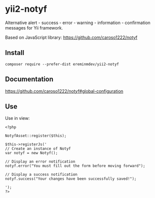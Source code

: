 # yii2-notyf

Alternative alert - success - error - warning - information - confirmation messages for Yii framework.

Based on JavaScript library: https://github.com/caroso1222/notyf

## Install

``composer require --prefer-dist ereminmdev/yii2-notyf``

## Documentation

https://github.com/caroso1222/notyf#global-configuration

## Use

Use in view:

```
<?php

NotyfAsset::register($this);

$this->registerJs('
// Create an instance of Notyf
var notyf = new Notyf();

// Display an error notification
notyf.error("You must fill out the form before moving forward");

// Display a success notification
notyf.success("Your changes have been successfully saved!");

');
?>
```
